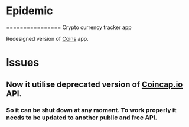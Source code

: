 # Epidemic
================
Crypto currency tracker app

Redesigned version of [Coins](https://github.com/artkirillov/Coins) app.

# Issues

## Now it utilise deprecated version of [Coincap.io](https://github.com/CoinCapDev/CoinCap.io) API.

### So it can be shut down at any moment. To work properly it needs to be updated to another public and free API.
